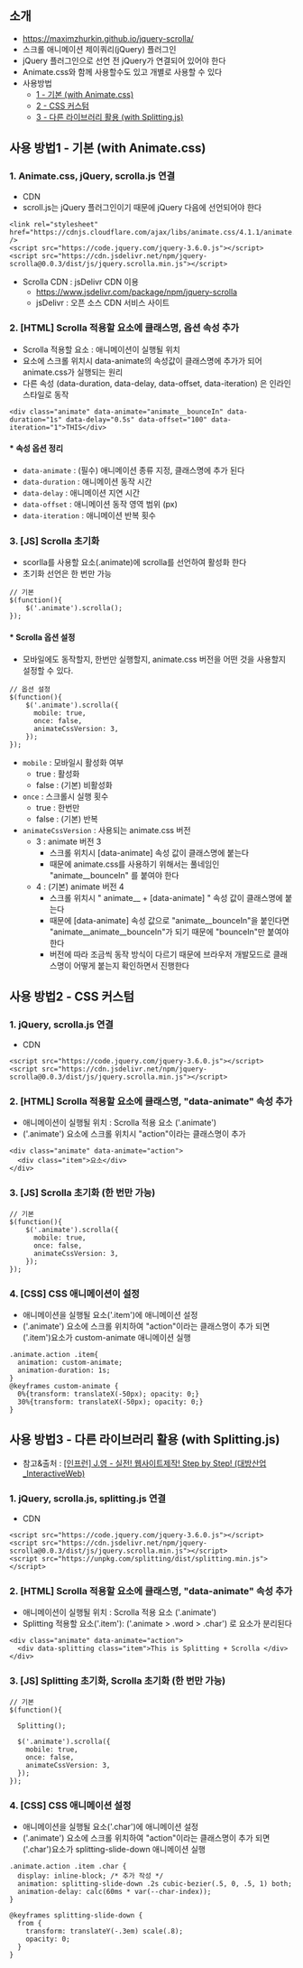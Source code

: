 ## 소개
- https://maximzhurkin.github.io/jquery-scrolla/
- 스크롤 애니메이션 제이쿼리(jQuery) 플러그인
- jQuery 플러그인으로 선언 전 jQuery가 연결되어 있어야 한다
- Animate.css와 함께 사용할수도 있고 개별로 사용할 수 있다
- 사용방법
  - [1 - 기본 (with Animate.css)](#사용-방법1---기본-with-animatecss)
  - [2 - CSS 커스텀](#사용-방법2---css-커스텀)
  - [3 - 다른 라이브러리 활용 (with Splitting.js)](#사용-방법3---다른-라이브러리-활용-with-splittingjs)

## 사용 방법1 - 기본 (with Animate.css)
### 1. Animate.css, jQuery, scrolla.js 연결
- CDN
- scroll.js는 jQuery 플러그인이기 때문에 jQuery 다음에 선언되어야 한다
```
<link rel="stylesheet" href="https://cdnjs.cloudflare.com/ajax/libs/animate.css/4.1.1/animate.min.css" />
<script src="https://code.jquery.com/jquery-3.6.0.js"></script>
<script src="https://cdn.jsdelivr.net/npm/jquery-scrolla@0.0.3/dist/js/jquery.scrolla.min.js"></script>
```
- Scrolla CDN : jsDelivr CDN 이용
  - https://www.jsdelivr.com/package/npm/jquery-scrolla
  - jsDelivr : 오픈 소스 CDN 서비스 사이트

### 2. [HTML] Scrolla 적용할 요소에 클래스명, 옵션 속성 추가
- Scrolla 적용할 요소 : 애니메이션이 실행될 위치
- 요소에 스크롤 위치시 data-animate의 속성값이 클래스명에 추가가 되어 animate.css가 실행되는 원리
- 다른 속성 (data-duration, data-delay, data-offset, data-iteration) 은 인라인 스타일로 동작
```
<div class="animate" data-animate="animate__bounceIn" data-duration="1s" data-delay="0.5s" data-offset="100" data-iteration="1">THIS</div>
```
#### * 속성 옵션 정리
- ```data-animate``` : (필수) 애니메이션 종류 지정, 클래스명에 추가 된다
- ```data-duration``` : 애니메이션 동작 시간
- ```data-delay``` : 애니메이션 지연 시간
- ```data-offset``` : 애니메이션 동작 영역 범위 (px)
- ```data-iteration``` : 애니메이션 반복 횟수

### 3. [JS] Scrolla 초기화
- scorlla를 사용할 요소(.animate)에 scrolla를 선언하여 활성화 한다
- 초기화 선언은 한 번만 가능
```
// 기본
$(function(){
    $('.animate').scrolla();
});
```

#### * Scrolla 옵션 설정
- 모바일에도 동작할지, 한번만 실행할지, animate.css 버전을 어떤 것을 사용할지 설정할 수 있다.
```
// 옵션 설정
$(function(){
    $('.animate').scrolla({
      mobile: true, 
      once: false, 
      animateCssVersion: 3, 
    });
});
```
- ```mobile``` : 모바일시 활성화 여부 
  - true : 활성화
  - false : (기본) 비활성화
- ```once``` : 스크롤시 실행 횟수 
  - true : 한번만
  - false : (기본) 반복
- ```animateCssVersion``` : 사용되는 animate.css 버전 
  - 3 : animate 버전 3
    - 스크롤 위치시 [data-animate] 속성 값이 클래스명에 붙는다
    - 때문에 animate.css를 사용하기 위해서는 풀네임인 "animate__bounceIn" 를 붙여야 한다
  - 4 : (기본) animate 버전 4
    - 스크롤 위치시 " animate__ + [data-animate] " 속성 값이 클래스명에 붙는다
    - 때문에 [data-animate] 속성 값으로 "animate__bounceIn"을 붙인다면 "animate__animate__bounceIn"가 되기 때문에 "bounceIn"만 붙여야 한다
    - 버전에 따라 조금씩 동작 방식이 다르기 때문에 브라우저 개발모드로 클래스명이 어떻게 붙는지 확인하면서 진행한다


## 사용 방법2 - CSS 커스텀
### 1. jQuery, scrolla.js 연결
- CDN
```
<script src="https://code.jquery.com/jquery-3.6.0.js"></script>
<script src="https://cdn.jsdelivr.net/npm/jquery-scrolla@0.0.3/dist/js/jquery.scrolla.min.js"></script>
```

### 2. [HTML] Scrolla 적용할 요소에 클래스명, "data-animate" 속성 추가 
- 애니메이션이 실행될 위치 : Scrolla 적용 요소 ('.animate')
- ('.animate') 요소에 스크롤 위치시 "action"이라는 클래스명이 추가
```
<div class="animate" data-animate="action">
  <div class="item">요소</div>
</div>
```

### 3. [JS] Scrolla 초기화 (한 번만 가능)
```
// 기본
$(function(){
    $('.animate').scrolla({
      mobile: true, 
      once: false, 
      animateCssVersion: 3, 
    });
});
```

### 4. [CSS] CSS 애니메이션이 설정
- 애니메이션을 실행될 요소('.item')에 애니메이션 설정
- ('.animate') 요소에 스크롤 위치하여 "action"이라는 클래스명이 추가 되면 ('.item')요소가 custom-animate 애니메이션 실행
```
.animate.action .item{
  animation: custom-animate;
  animation-duration: 1s;
}
@keyframes custom-animate {
  0%{transform: translateX(-50px); opacity: 0;}
  30%{transform: translateX(-50px); opacity: 0;}
}
```

## 사용 방법3 - 다른 라이브러리 활용 (with Splitting.js)
- 참고&출처 : [[인프런] J.영 - 실전! 웹사이트제작! Step by Step! (대방산업_InteractiveWeb)](https://www.inflearn.com/course/%EC%8B%A4%EC%A0%84-%EC%9B%B9%EC%82%AC%EC%9D%B4%ED%8A%B8%EC%A0%9C%EC%9E%91-%EB%8C%80%EB%B0%A9%EC%82%B0%EC%97%85-interativeweb)

### 1. jQuery, scrolla.js, splitting.js 연결
- CDN
```
<script src="https://code.jquery.com/jquery-3.6.0.js"></script>
<script src="https://cdn.jsdelivr.net/npm/jquery-scrolla@0.0.3/dist/js/jquery.scrolla.min.js"></script>
<script src="https://unpkg.com/splitting/dist/splitting.min.js"></script>
```

### 2. [HTML] Scrolla 적용할 요소에 클래스명, "data-animate" 속성 추가 
- 애니메이션이 실행될 위치 : Scrolla 적용 요소 ('.animate')
- Splitting 적용할 요소('.item'): ('.animate > .word > .char') 로 요소가 분리된다
```
<div class="animate" data-animate="action">
  <div data-splitting class="item">This is Splitting + Scrolla </div>
</div>
```

### 3. [JS] Splitting 초기화, Scrolla 초기화 (한 번만 가능)
```
// 기본
$(function(){

  Splitting();

  $('.animate').scrolla({
    mobile: true, 
    once: false, 
    animateCssVersion: 3, 
  });
});
```

### 4. [CSS] CSS 애니메이션 설정
- 애니메이션을 실행될 요소('.char')에 애니메이션 설정
- ('.animate') 요소에 스크롤 위치하여 "action"이라는 클래스명이 추가 되면 ('.char')요소가 splitting-slide-down 애니메이션 실행
```
.animate.action .item .char {
  display: inline-block; /* 추가 작성 */
  animation: splitting-slide-down .2s cubic-bezier(.5, 0, .5, 1) both;
  animation-delay: calc(60ms * var(--char-index));
}

@keyframes splitting-slide-down {
  from {
    transform: translateY(-.3em) scale(.8);
    opacity: 0;
  }
}
```